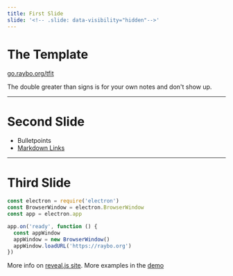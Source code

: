 ```yaml
---
title: First Slide
slide: '<!-- .slide: data-visibility="hidden"-->'
---
```


<!-- .slide: data-state="layout-title" class="bg-dark"-->

# The Template

<div class="slide-link"><a href="https://raybo.org/slide_template"><i class="bi bi-box-arrow-up-right"></i> go.raybo.org/tfit</a></div>

> >

The double greater than signs is for your own notes and don't show up.

---

# Second Slide

- Bulletpoints
- [Markdown Links](https://github.github.com/gfm/)

---

# Third Slide

```js [1|5-7]
const electron = require('electron')
const BrowserWindow = electron.BrowserWindow
const app = electron.app

app.on('ready', function () {
  const appWindow
  appWindow = new BrowserWindow()
  appWindow.loadURL('https://raybo.org')
})
```

More info on [reveal.js site](https://revealjs.com/code/#step-by-step-highlights). More examples in the [demo](../?d=demo)